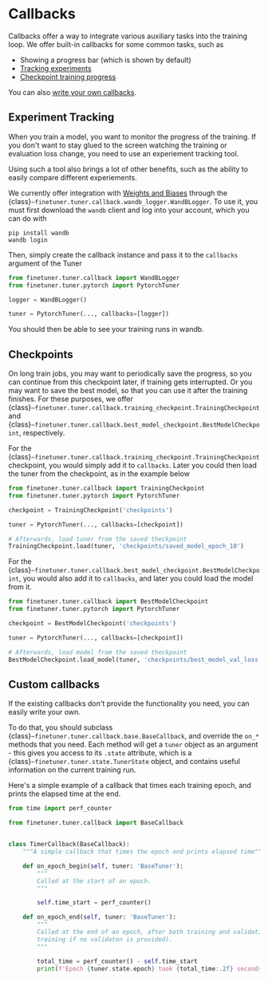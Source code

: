 # Callbacks

Callbacks offer a way to integrate various auxiliary tasks into the training loop. We offer built-in callbacks for some common tasks, such as
- Showing a progress bar (which is shown by default)
- [Tracking experiments](#experiment-tracking)
- [Checkpoint training progress](#checkpoints)

You can also [write your own callbacks](#custom-callbacks).

## Experiment Tracking

When you train a model, you want to monitor the progress of the training. If you don't want to stay glued to the screen watching the training or evaluation loss change, you need to use an experiement tracking tool.

Using such a tool also brings a lot of other benefits, such as the ability to easily compare different experiements.

We currently offer integration with [Weights and Biases](https://wandb.ai/site) through the {class}`~finetuner.tuner.callback.wandb_logger.WandBLogger`. To use it, you must first download the `wandb` client and log into your account, which you can do with

```
pip install wandb
wandb login
```

Then, simply create the callback instance and pass it to the `callbacks` argument of the Tuner

```python
from finetuner.tuner.callback import WandBLogger
from finetuner.tuner.pytorch import PytorchTuner

logger = WandBLogger()

tuner = PytorchTuner(..., callbacks=[logger])
```

You should then be able to see your training runs in wandb.

## Checkpoints

On long train jobs, you may want to periodically save the progress, so you can continue
from this checkpoint later, if training gets interrupted. Or you may want to save the
best model, so that you can use it after the training finishes. For these purposes, we
offer {class}`~finetuner.tuner.callback.training_checkpoint.TrainingCheckpoint` and {class}`~finetuner.tuner.callback.best_model_checkpoint.BestModelCheckpoint`, respectively.

For the  {class}`~finetuner.tuner.callback.training_checkpoint.TrainingCheckpoint` checkpoint, you would simply add it to `callbacks`. Later you could then load the tuner from the checkpoint, as in the example below


```python
from finetuner.tuner.callback import TrainingCheckpoint
from finetuner.tuner.pytorch import PytorchTuner

checkpoint = TrainingCheckpoint('checkpoints')

tuner = PytorchTuner(..., callbacks=[checkpoint])

# Afterwards, load tuner from the saved theckpoint
TrainingCheckpoint.load(tuner, 'checkpoints/saved_model_epoch_10')
```

For the {class}`~finetuner.tuner.callback.best_model_checkpoint.BestModelCheckpoint`, you would also add it to `callbacks`, and later you could load the model from it.

```python
from finetuner.tuner.callback import BestModelCheckpoint
from finetuner.tuner.pytorch import PytorchTuner

checkpoint = BestModelCheckpoint('checkpoints')

tuner = PytorchTuner(..., callbacks=[checkpoint])

# Afterwards, load model from the saved theckpoint
BestModelCheckpoint.load_model(tuner, 'checkpoints/best_model_val_loss')
```

## Custom callbacks

If the existing callbacks don't provide the functionality you need, you can easily write your own.

To do that, you should subclass {class}`~finetuner.tuner.callback.base.BaseCallback`, and override the `on_*` methods that you need. Each method will get a `tuner` object as an argument - this gives you access to its `.state` attribute, which is a {class}`~finetuner.tuner.state.TunerState` object, and contains useful information on the current training run.

Here's a simple example of a callback that times each training epoch, and prints the elapsed time at the end.

```python
from time import perf_counter

from finetuner.tuner.callback import BaseCallback


class TimerCallback(BaseCallback):
    """A simple callback that times the epoch and prints elapsed time"""

    def on_epoch_begin(self, tuner: 'BaseTuner'):
        """
        Called at the start of an epoch.
        """

        self.time_start = perf_counter()

    def on_epoch_end(self, tuner: 'BaseTuner'):
        """
        Called at the end of an epoch, after both training and validation (or just
        training if no validaton is provided).
        """

        total_time = perf_counter() - self.time_start
        print(f'Epoch {tuner.state.epoch} took {total_time:.2f} seconds')
```